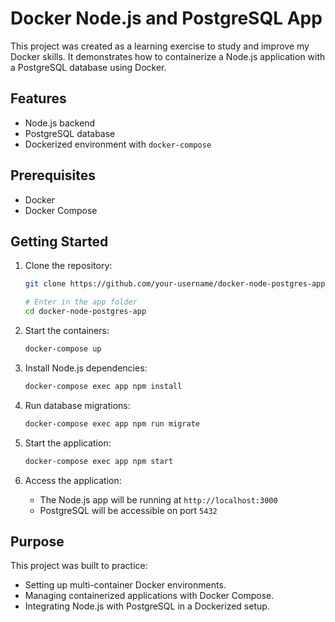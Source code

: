 # Docker Node.js and PostgreSQL App

This project was created as a learning exercise to study and improve my Docker skills. It demonstrates how to containerize a Node.js application with a PostgreSQL database using Docker.

## Features

- Node.js backend
- PostgreSQL database
- Dockerized environment with `docker-compose`

## Prerequisites

- Docker
- Docker Compose

## Getting Started

1. Clone the repository:
    ```bash
    git clone https://github.com/your-username/docker-node-postgres-app.git

    # Enter in the app folder
    cd docker-node-postgres-app
    ```

2. Start the containers:
    ```bash
    docker-compose up
    ```
3. Install Node.js dependencies:
    ```bash
    docker-compose exec app npm install
    ```

4. Run database migrations:
    ```bash
    docker-compose exec app npm run migrate
    ```

5. Start the application:
    ```bash
    docker-compose exec app npm start
    ```

6. Access the application:
    - The Node.js app will be running at `http://localhost:3000`
    - PostgreSQL will be accessible on port `5432`

## Purpose

This project was built to practice:

- Setting up multi-container Docker environments.
- Managing containerized applications with Docker Compose.
- Integrating Node.js with PostgreSQL in a Dockerized setup.